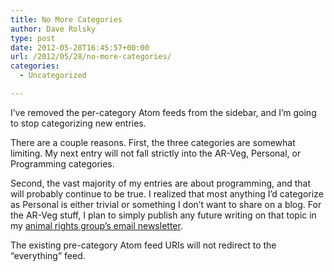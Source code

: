 ```yaml
---
title: No More Categories
author: Dave Rolsky
type: post
date: 2012-05-28T16:45:57+00:00
url: /2012/05/28/no-more-categories/
categories:
  - Uncategorized

---
```

I&#8217;ve removed the per-category Atom feeds from the sidebar, and I&#8217;m going to stop categorizing new entries.

There are a couple reasons. First, the three categories are somewhat limiting. My next entry will not fall strictly into the AR-Veg, Personal, or Programming categories.

Second, the vast majority of my entries are about programming, and that will probably continue to be true. I realized that most anything I&#8217;d categorize as Personal is either trivial or something I don&#8217;t want to share on a blog. For the AR-Veg stuff, I plan to simply publish any future writing on that topic in my [animal rights group&#8217;s email newsletter][1].

The existing pre-category Atom feed URIs will not redirect to the &#8220;everything&#8221; feed.

 [1]: http://www.exploreveg.org/do/weekly-update
